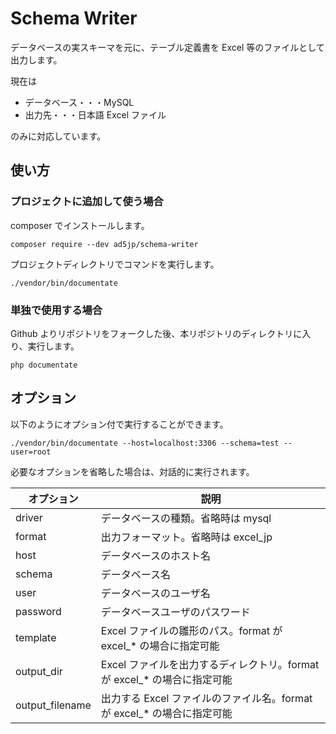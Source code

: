 # Schema Writer

データベースの実スキーマを元に、テーブル定義書を Excel 等のファイルとして出力します。

現在は

- データベース・・・MySQL
- 出力先・・・日本語 Excel ファイル

のみに対応しています。

## 使い方

### プロジェクトに追加して使う場合

composer でインストールします。

```
composer require --dev ad5jp/schema-writer
```

プロジェクトディレクトリでコマンドを実行します。

```
./vendor/bin/documentate
```

### 単独で使用する場合

Github よりリポジトリをフォークした後、本リポジトリのディレクトリに入り、実行します。

```
php documentate
```

## オプション

以下のようにオプション付で実行することができます。

```
./vendor/bin/documentate --host=localhost:3306 --schema=test --user=root
```

必要なオプションを省略した場合は、対話的に実行されます。

| オプション | 説明 |
| --- | --- |
| driver | データベースの種類。省略時は mysql |
| format | 出力フォーマット。省略時は excel_jp |
| host | データベースのホスト名 |
| schema | データベース名 |
| user | データベースのユーザ名 |
| password | データベースユーザのパスワード |
| template | Excel ファイルの雛形のパス。format が excel_* の場合に指定可能 |
| output_dir | Excel ファイルを出力するディレクトリ。format が excel_* の場合に指定可能 |
| output_filename | 出力する Excel ファイルのファイル名。format が excel_* の場合に指定可能 |

